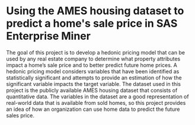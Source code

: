 # Using the AMES housing dataset to predict a home's sale price in SAS Enterprise Miner
The goal of this project is to develop a hedonic pricing model that can be used by any real estate company to determine what property attributes impact a home’s sale price and to better predict future home prices. A hedonic pricing model considers variables that have been identified as statistically significant and attempts to provide an estimation of how the significant variable impacts the target variable. The dataset used in this project is the publicly available AMES housing dataset that consists of quantitative data. The variables in the dataset are a good representation of real-world data that is available from sold homes, so this project provides an idea of how an organization can use home data to predict the future sales price. 
